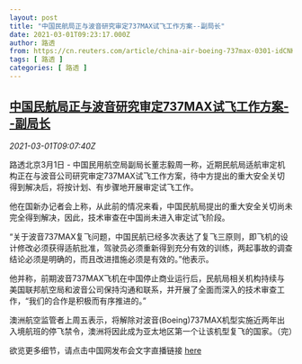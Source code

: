```yaml
---
layout: post
title: "中国民航局正与波音研究审定737MAX试飞工作方案--副局长"
date: 2021-03-01T09:23:17.000Z
author: 路透
from: https://cn.reuters.com/article/china-air-boeing-737max-0301-idCNKCS2AT1RX
tags: [ 路透 ]
categories: [ 路透 ]
---
```

<!--1614590597000-->
[中国民航局正与波音研究审定737MAX试飞工作方案--副局长](https://cn.reuters.com/article/china-air-boeing-737max-0301-idCNKCS2AT1RX)
------

<div>
<div><i>2021-03-01T09:07:40Z</i></div><p>路透北京3月1日 - 中国民用航空局副局长董志毅周一称，近期民航局适航审定机构正在与波音公司研究审定737MAX试飞工作方案，待中方提出的重大安全关切得到解决后，将按计划、有步骤地开展审定试飞工作。</p><p>他在国新办记者会上称，从此前的情况来看，中国民航局提出的重大安全关切尚未完全得到解决，因此，技术审查在中国尚未进入审定试飞阶段。</p><p>“关于波音737MAX复飞问题，中国民航已经多次表达了复飞三原则，即飞机的设计修改必须获得适航批准，驾驶员必须重新得到充分有效的训练，两起事故的调查结论必须是明确的，而且改进措施必须是有效的。”他表示。</p><p>他并称，前期波音737MAX飞机在中国停止商业运行后，民航局相关机构持续与美国联邦航空局和波音公司保持沟通和联系，并开展了全面而深入的技术审查工作，“我们的合作是积极而有序推进的。”</p><p>澳洲航空监管者上周五表示，将解除对波音(Boeing)737MAX机型实施近两年出入境航班的停飞禁令，澳洲将因此成为亚太地区第一个让该机型复飞的国家。（完）</p><p>欲览更多细节，请点击中国网发布会文字直播链接 <a href="http://www.china.com.cn/zhibo/content_77252894.htm">here</a></p>
</div>
